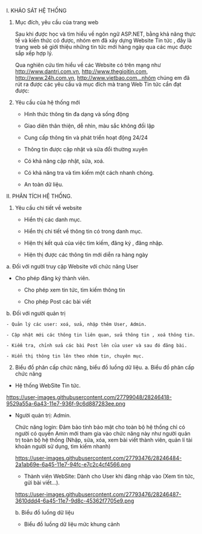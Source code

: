 
I. KHẢO SÁT HỆ THỐNG

1. Mục đích, yêu cầu của trang web

	Sau khi được học và tìm hiểu về ngôn ngữ ASP.NET, bằng khả năng thực tế và kiến thức có được, nhóm em đã xây dựng Website Tin tức , đây là trang web sẽ giới thiệu những tin tức mới hàng ngày qua các mục được sắp xếp hợp lý.
  
	Qua nghiên cứu tìm hiểu về các Website có trên mạng như http://www.dantri.com.vn, http://www.thegioitin.com, http://www.24h.com.vn, http://www.vietbao.com…nhóm chúng em đã rút ra được các yêu cầu và mục đích mà trang Web Tin tức cần đạt được:
2. Yêu cầu của hệ thống mới

	- Hình thức thông tin đa dạng và sống động
  
	- Giao diên thân thiện, dễ nhìn, màu sắc không đối lập
  
	- Cung cấp thông tin và phát triển hoạt động 24/24
  
	- Thông tin được cập nhật và sửa đổi thường xuyên
  
	- Có khả năng cập nhật, sửa, xoá.
  
	- Có khả năng tra và tìm kiếm một cách nhanh chóng.
  
	- An toàn dữ liệu.
  
II. PHÂN TÍCH HỆ THỐNG.

1. Yêu cầu chi tiết về website

	- Hiển thị các danh mục.
  
	- Hiển thị chi tiết về thông tin có trong danh mục.
  
	- Hiện thị kết quả của việc tìm kiếm, đăng ký , đăng nhập.
  
	- Hiện thị được các thông tin mới diễn ra hàng ngày 
  
a. Đối với người truy cập Website với chức năng User

- Cho phép đăng ký thành viên.

	- Cho phép xem tin tức, tìm kiếm thông tin
	
	- Cho phép Post các bài viết 
	
b. Đối với người quản trị

	- Quản lý các user: xoá, sửa, nhập thêm User, Admin.
	
	- Cập nhật mới các thông tin liên quan, sửa thông tin , xoá thông tin.
	
	- Kiểm tra, chỉnh sửa các bài Post lên của user và sau đó đăng bài.
	
	- Hiển thị thông tin lên theo nhóm tin, chuyên mục.
	
2. Biểu đồ phân cấp chức năng, biểu đồ luồng dữ liệu.
a. Biểu đồ phân cấp chức năng	

- Hệ thống WebSite Tin tức.

https://user-images.githubusercontent.com/27799048/28246418-9529a55a-6a43-11e7-936f-9c6d887283ee.png

- Người quản trị: Admin.

 	Chức năng login: Đảm bảo tính bảo mật cho toàn bộ hệ thồng chỉ có người có quyền Amin mới tham gia vào chức năng này như người quản trị toàn bộ hệ thống (Nhập, sửa, xóa, xem bài viết thành viên, quản lí tài khoản người sử dụng, tìm kiếm nhanh)
	
	https://user-images.githubusercontent.com/27793476/28246484-2a1ab69e-6a45-11e7-94fc-e7c2c4cf4566.png
	

	- Thành viên WebSite: Dành cho User khi đăng nhập vào (Xem tin tức, gửi bài viết…).
	
	https://user-images.githubusercontent.com/27793476/28246487-3610ddd4-6a45-11e7-9d8c-45362f7705e9.png
	
	b. Biểu đồ luồng dữ liệu
	- Biểu đồ luồng dữ liệu mức khung cảnh






	



